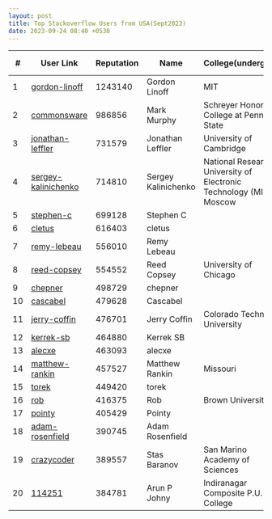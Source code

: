 ```yaml
---
layout: post
title: Top Stackoverflow Users from USA(Sept2023)
date: 2023-09-24 08:40 +0530
---
```


|#|User Link|Reputation|Name|College(undergrad)|Company(most well known)|
|---|---|---|---|---|---|
| 1  | [gordon-linoff](https://stackoverflow.com/users/1144035) | 1243140 | Gordon Linoff | MIT | Columbia University(professor) |
| 2  | [commonsware](https://stackoverflow.com/users/115145) | 986856 | Mark Murphy | Schreyer Honors College at Penn State | lululemon |
| 3  | [jonathan-leffler](https://stackoverflow.com/users/15168) | 731579 | Jonathan Leffler | University of Cambridge | HCL Technologies |
| 4  | [sergey-kalinichenko](https://stackoverflow.com/users/335858) | 714810 | Sergey Kalinichenko | National Research University of Electronic Technology (MIET), Moscow | Interactive Brokers |
| 5  | [stephen-c](https://stackoverflow.com/users/139985) | 699128 | Stephen C | | |
| 6  | [cletus](https://stackoverflow.com/users/18393) | 616403 | cletus | | |
| 7  | [remy-lebeau](https://stackoverflow.com/users/65863) | 556010 | Remy Lebeau | | Microsoft |
| 8  | [reed-copsey](https://stackoverflow.com/users/65358) | 554552 | Reed Copsey | University of Chicago | F# Software Foundation |
| 9  | [chepner](https://stackoverflow.com/users/1126841) | 498729 | chepner | | |
| 10  | [cascabel](https://stackoverflow.com/users/119963) | 479628 | Cascabel | | |
| 11  | [jerry-coffin](https://stackoverflow.com/users/179910) | 476701 | Jerry Coffin | Colorado Technical University | Fuse Integration |
| 12  | [kerrek-sb](https://stackoverflow.com/users/596781) | 464880 | Kerrek SB | | |
| 13  | [alecxe](https://stackoverflow.com/users/771848) | 463093 | alecxe | | |
| 14  | [matthew-rankin](https://stackoverflow.com/users/95592) | 457527 | Matthew Rankin | Missouri | . |
| 15  | [torek](https://stackoverflow.com/users/1256452) | 449420 | torek | | |
| 16  | [rob](https://stackoverflow.com/users/1271826) | 416375 | Rob | Brown University | Entrepreneur |
| 17  | [pointy](https://stackoverflow.com/users/182668) | 405429 | Pointy | | |
| 18  | [adam-rosenfield](https://stackoverflow.com/users/9530) |	390745 | Adam Rosenfield | | |
| 19  | [crazycoder](https://stackoverflow.com/users/104891) |	389557 | Stas Baranov | San Marino Academy of Sciences | Google |
| 20  | [114251](https://stackoverflow.com/users/114251) | 384781 | Arun P Johny | Indiranagar Composite P.U. College | Greytip |



